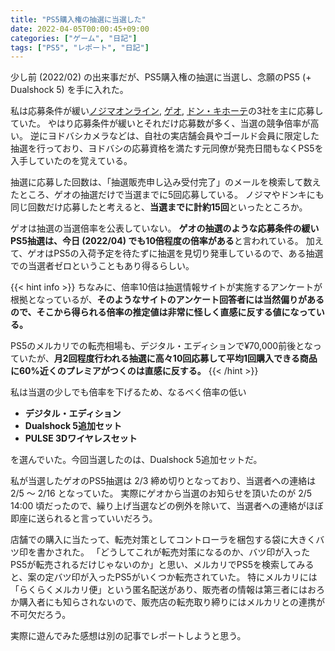 ```yaml
---
title: "PS5購入権の抽選に当選した"
date: 2022-04-05T00:00:45+09:00
categories: ["ゲーム", "日記"]
tags: ["PS5", "レポート", "日記"]
---
```


少し前 (2022/02) の出来事だが、PS5購入権の抽選に当選し、念願のPS5 (+ Dualshock 5) を手に入れた。

私は応募条件が緩い[ノジマオンライン](https://online.nojima.co.jp), [ゲオ](https://geo-online.co.jp), [ドン・キホーテ](https://www.donki.com)の3社を主に応募していた。
やはり応募条件が緩いとそれだけ応募数が多く、当選の競争倍率が高い。
逆にヨドバシカメラなどは、自社の実店舗会員やゴールド会員に限定した抽選を行っており、ヨドバシの応募資格を満たす元同僚が発売日間もなくPS5を入手していたのを覚えている。

抽選に応募した回数は、「抽選販売申し込み受付完了」のメールを検索して数えたところ、ゲオの抽選だけで当選までに5回応募している。
ノジマやドンキにも同じ回数だけ応募したと考えると、**当選までに計約15回**といったところか。

ゲオは抽選の当選倍率を公表していない。
**ゲオの抽選のような応募条件の緩いPS5抽選は、今日 (2022/04) でも10倍程度の倍率がある**と言われている。
加えて、ゲオはPS5の入荷予定を待たずに抽選を見切り発車しているので、ある抽選での当選者ゼロということもあり得るらしい。

{{< hint info >}}
ちなみに、倍率10倍は抽選情報サイトが実施するアンケートが根拠となっているが、**そのようなサイトのアンケート回答者には当然偏りがあるので、そこから得られる倍率の推定値は非常に怪しく直感に反する値になっている。**

PS5のメルカリでの転売相場も、デジタル・エディションで¥70,000前後となっていたが、**月2回程度行われる抽選に高々10回応募して平均1回購入できる商品に60%近くのプレミアがつくのは直感に反する。**
{{< /hint >}}

私は当選の少しでも倍率を下げるため、なるべく倍率の低い

- **デジタル・エディション**
- **Dualshock 5追加セット**
- **PULSE 3Dワイヤレスセット**

を選んでいた。今回当選したのは、Dualshock 5追加セットだ。

私が当選したゲオのPS5抽選は 2/3 締め切りとなっており、当選者への連絡は 2/5 〜 2/16 となっていた。
実際にゲオから当選のお知らせを頂いたのが 2/5 14:00 頃だったので、繰り上げ当選などの例外を除いて、当選者への連絡がほぼ即座に送られると言っていいだろう。

店舗での購入に当たって、転売対策としてコントローラを梱包する袋に大きくバツ印を書かされた。
「どうしてこれが転売対策になるのか、バツ印が入ったPS5が転売されるだけじゃないのか」と思い、メルカリでPS5を検索してみると、案の定バツ印が入ったPS5がいくつか転売されていた。
特にメルカリには「らくらくメルカリ便」という匿名配送があり、販売者の情報は第三者にはおろか購入者にも知らされないので、販売店の転売取り締りにはメルカリとの連携が不可欠だろう。

実際に遊んでみた感想は別の記事でレポートしようと思う。